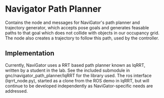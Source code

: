 # Navigator Path Planner
Contains the node and messages for NaviGator's path planner
and trajectory generator, which accepts pose goals
and generates feasable paths to that goal which does not collide
with objects in our occupancy grid. The node also
creates a trajectory to follow this path, used by the controller.


## Implementation
Currently, NaviGator uses a RRT based path planner known as lqRRT,
written by a student in the lab. See the included submodule
in gnc/navigator_path_planner/lqRRT for the library
used. The ros interface (lqrrt_node.py), started as a clone
from the ROS demo in lqRRT, but will continue to be developed
independently as NaviGator-specific needs are addressed.
